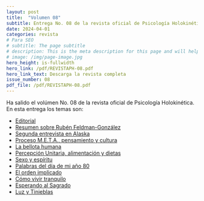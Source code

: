 ```yaml
---
layout: post
title:  "Volumen 08"
subtitle: Entrega No. 08 de la revista oficial de Psicología Holokinética
date: 2024-04-01
categories: revista
# Para SEO
# subtitle: The page subtitle
# description: This is the meta description for this page and will help it appear in search engines
# image: /img/page-image.jpg
hero_height: is-fullwidth
hero_link: /pdf/REVISTAPH-08.pdf
hero_link_text: Descarga la revista completa
issue_number: 08
pdf_file: /pdf/REVISTAPH-08.pdf
---
```


Ha salido el volúmen No. 08 de la revista oficial de Psicología Holokinética. 
En esta entrega los temas son:


- [Editorial](/pdf/REVISTAPH-08.pdf#page=4)
- [Resumen sobre Rubén Feldman-González](/pdf/REVISTAPH-08.pdf#page=5)
- [Segunda entrevista en Alaska](/pdf/REVISTAPH-08.pdf#page=7)
- [Proceso M.E.T.A., pensamiento y cultura](/pdf/REVISTAPH-08.pdf#page=20)
- [La bellota humana](/pdf/REVISTAPH-08.pdf#page=29)
- [Percepción Unitaria, alimentación y dietas](/pdf/REVISTAPH-08.pdf#page=31)
- [Sexo y espíritu](/pdf/REVISTAPH-08.pdf#page=32)
- [Palabras del día de mi año 80](/pdf/REVISTAPH-08.pdf#page=34)
- [El orden implicado](/pdf/REVISTAPH-08.pdf#page=35)
- [Cómo vivir tranquilo](/pdf/REVISTAPH-08.pdf#page=37)
- [Esperando al Sagrado](/pdf/REVISTAPH-08.pdf#page=39)
- [Luz y Tinieblas](/pdf/REVISTAPH-08.pdf#page=43)

